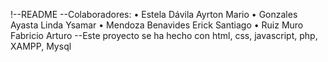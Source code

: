 !--README
--Colaboradores:
•	Estela Dávila Ayrton Mario
•	Gonzales Ayasta Linda Ysamar
•	Mendoza Benavides Erick Santiago
•	Ruiz Muro Fabricio Arturo
--Este proyecto se ha hecho con html, css, javascript, php, XAMPP, Mysql
